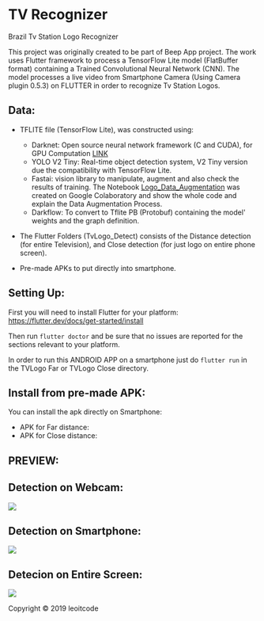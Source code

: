 # TV Recognizer
Brazil Tv Station Logo Recognizer

This project was originally created to be part of Beep App project. The work uses Flutter framework to process a TensorFlow Lite model (FlatBuffer format) containing a Trained Convolutional Neural Network (CNN). The model processes a live video from Smartphone Camera (Using Camera plugin 0.5.3) on FLUTTER in order to recognize Tv Station Logos.


Data:
--------
- TFLITE file (TensorFlow Lite), was constructed using:
  - Darknet: Open source neural network framework (C and CUDA), for GPU Computation [LINK](https://github.com/pjreddie/darknet)
  - YOLO V2 Tiny: Real-time object detection system, V2 Tiny version due the compatibility with TensorFlow Lite.
  - Fastai: vision library to manipulate, augment and also check the results of training.
    The Notebook [Logo_Data_Augmentation](https://colab.research.google.com/github/leoitcode/tv-recognizer/blob/master/Logo_Data_Augmentation.ipynb) was created on Google Colaboratory and show the whole code and explain the Data Augmentation Process.
  - Darkflow: To convert to Tflite PB (Protobuf) containing the model' weights and the graph definition.
  
- The Flutter Folders (TvLogo_Detect) consists of the Distance detection (for entire Television), and Close detection (for just logo on entire phone screen).

- Pre-made APKs to put directly into smartphone.

Setting Up:
-----------------------------------

First you will need to install Flutter for your platform:
https://flutter.dev/docs/get-started/install

Then run `flutter doctor` and be sure that no issues are reported for the sections relevant to your platform.

In order to run this ANDROID APP on a smartphone just do `flutter run` in the TVLogo Far or TVLogo Close directory.


Install from pre-made APK:
-----------------
You can install the apk directly on Smartphone:

- APK for Far distance: 
- APK for Close distance: 

PREVIEW:
-----------------
## Detection on Webcam:
 
![](images/out4.gif)

## Detection on Smartphone:
![](images/out.gif)

## Detecion on Entire Screen:
![](images/out2.gif)

Copyright © 2019 leoitcode
